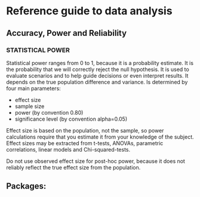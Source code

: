# Reference guide to data analysis
## Accuracy, Power and Reliability

### STATISTICAL POWER
Statistical power ranges from 0 to 1, because it is a probability estimate. It is the probability that we will correctly reject the null hypothesis. It is used to evaluate scenarios and to help guide decisions or even interpret results. It depends on the true population difference and variance. Is determined by four main parameters:
- effect size
- sample size
- power (by convention 0.80)
- significance level (by convention alpha=0.05)

Effect size is based on the population, not the sample, so power calculations require that you estimate it from your knowledge of the subject. Effect sizes may be extracted from t-tests, ANOVAs, parametric correlations, linear models and Chi-squared-tests.

Do not use observed effect size for post-hoc power, because it does not reliably reflect the true effect size from the population.


## Packages:
